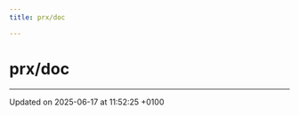 ```yaml
---
title: prx/doc

---
```


# prx/doc








-------------------------------

Updated on 2025-06-17 at 11:52:25 +0100
